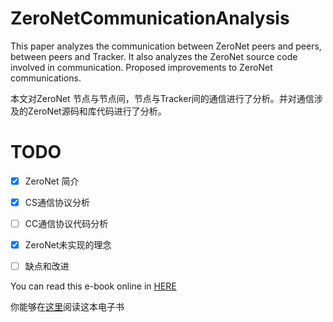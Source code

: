 # ZeroNetCommunicationAnalysis

This paper analyzes the communication between ZeroNet peers and peers, between peers and Tracker. It also analyzes the ZeroNet source code involved in communication. Proposed improvements to ZeroNet communications.

本文对ZeroNet 节点与节点间，节点与Tracker间的通信进行了分析。并对通信涉及的ZeroNet源码和库代码进行了分析。



# TODO

- [x] ZeroNet 简介

- [x] CS通信协议分析

- [ ] CC通信协议代码分析

- [x] ZeroNet未实现的理念

- [ ] 缺点和改进

You can read this e-book online in [HERE](https://taibiaoguo.gitbooks.io/zeronetcommunicationanalysis/content/)

你能够在[这里](https://taibiaoguo.gitbooks.io/zeronetcommunicationanalysis/content/)阅读这本电子书